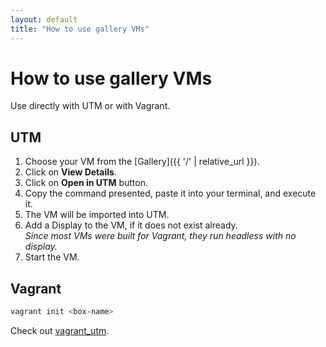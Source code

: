 ```yaml
---
layout: default
title: "How to use gallery VMs"
---
```


# How to use gallery VMs

Use directly with UTM or with Vagrant.

## UTM

1. Choose your VM from the [Gallery]({{ '/' | relative_url }}).
2. Click on **View Details**.
3. Click on **Open in UTM** button.
4. Copy the command presented, paste it into your terminal, and execute it.
5. The VM will be imported into UTM.
6. Add a Display to the VM, if it does not exist already.  
   *Since most VMs were built for Vagrant, they run headless with no display.*
7. Start the VM.

## Vagrant

```bash
vagrant init <box-name>
```

Check out [vagrant_utm](https://naveenrajm7.github.io/vagrant_utm/).
